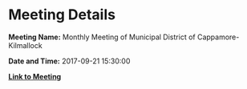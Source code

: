 # Meeting Details

**Meeting Name:** Monthly Meeting of Municipal District of Cappamore-Kilmallock

**Date and Time:** 2017-09-21 15:30:00

**[Link to Meeting](https://www.limerick.ie/council/whats-on/monthly-meeting-municipal-district-cappamore-kilmallock-30)**
